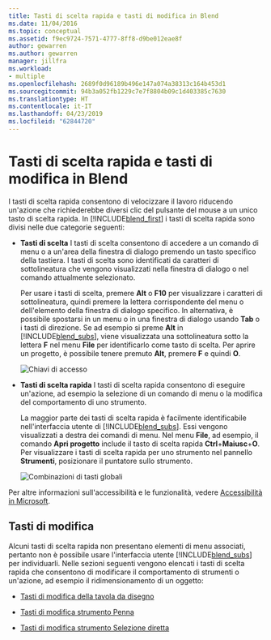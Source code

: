 ```yaml
---
title: Tasti di scelta rapida e tasti di modifica in Blend
ms.date: 11/04/2016
ms.topic: conceptual
ms.assetid: f9ec9724-7571-4777-8ff8-d9be012eae8f
author: gewarren
ms.author: gewarren
manager: jillfra
ms.workload:
- multiple
ms.openlocfilehash: 2689f0d96189b496e147a074a38313c164b453d1
ms.sourcegitcommit: 94b3a052fb1229c7e7f8804b09c1d403385c7630
ms.translationtype: HT
ms.contentlocale: it-IT
ms.lasthandoff: 04/23/2019
ms.locfileid: "62844720"
---
```

# <a name="keyboard-shortcuts-and-modifier-keys-in-blend"></a>Tasti di scelta rapida e tasti di modifica in Blend

I tasti di scelta rapida consentono di velocizzare il lavoro riducendo un'azione che richiederebbe diversi clic del pulsante del mouse a un unico tasto di scelta rapida. In [!INCLUDE[blend_first](../debugger/includes/blend_first_md.md)] i tasti di scelta rapida sono divisi nelle due categorie seguenti:

- **Tasti di scelta** I tasti di scelta consentono di accedere a un comando di menu o a un'area della finestra di dialogo premendo un tasto specifico della tastiera. I tasti di scelta sono identificati da caratteri di sottolineatura che vengono visualizzati nella finestra di dialogo o nel comando attualmente selezionato.

   Per usare i tasti di scelta, premere **Alt** o **F10** per visualizzare i caratteri di sottolineatura, quindi premere la lettera corrispondente del menu o dell'elemento della finestra di dialogo specifico. In alternativa, è possibile spostarsi in un menu o in una finestra di dialogo usando **Tab** o i tasti di direzione. Se ad esempio si preme **Alt** in [!INCLUDE[blend_subs](../debugger/includes/blend_subs_md.md)], viene visualizzata una sottolineatura sotto la lettera **F** nel menu **File** per identificarlo come tasto di scelta. Per aprire un progetto, è possibile tenere premuto **Alt**, premere **F** e quindi **O**.

   ![Chiavi di accesso](../designers/media/441d5d67-48ee-4ba3-9e55-1826167e8d64.png)

- **Tasti di scelta rapida** I tasti di scelta rapida consentono di eseguire un'azione, ad esempio la selezione di un comando di menu o la modifica del comportamento di uno strumento.

   La maggior parte dei tasti di scelta rapida è facilmente identificabile nell'interfaccia utente di [!INCLUDE[blend_subs](../debugger/includes/blend_subs_md.md)]. Essi vengono visualizzati a destra dei comandi di menu. Nel menu **File**, ad esempio, il comando **Apri progetto** include il tasto di scelta rapida **Ctrl**+**Maiusc**+**O**. Per visualizzare i tasti di scelta rapida per uno strumento nel pannello **Strumenti**, posizionare il puntatore sullo strumento.

   ![Combinazioni di tasti globali](../designers/media/f147fc85-9fc5-4e8a-8039-bead80a3e595.png)

Per altre informazioni sull'accessibilità e le funzionalità, vedere [Accessibilità in Microsoft](http://go.microsoft.com/fwlink/?LinkId=75069).

## <a name="modifier-keys"></a>Tasti di modifica

Alcuni tasti di scelta rapida non presentano elementi di menu associati, pertanto non è possibile usare l'interfaccia utente [!INCLUDE[blend_subs](../debugger/includes/blend_subs_md.md)] per individuarli. Nelle sezioni seguenti vengono elencati i tasti di scelta rapida che consentono di modificare il comportamento di strumenti o un'azione, ad esempio il ridimensionamento di un oggetto:

- [Tasti di modifica della tavola da disegno](../designers/artboard-modifier-keys-in-blend.md)

- [Tasti di modifica strumento Penna](../designers/pen-tool-modifier-keys-in-blend.md)

- [Tasti di modifica strumento Selezione diretta](../designers/direct-selection-tool-modifier-keys-in-blend.md)